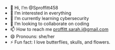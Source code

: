 - 👋 Hi, I’m @Sproffitt458
- 👀 I’m interested in everything
- 🌱 I’m currently learning cybersecurity
- 💞️ I’m looking to collaborate on coding
- 📫 How to reach me proffitt.sarah.i@gmail.com
- 😄 Pronouns: she/her
- ⚡ Fun fact: I love butterflies, skulls, and flowers.

<!---
Sproffitt458/Sproffitt458 is a ✨ special ✨ repository because its `README.md` (this file) appears on your GitHub profile.
You can click the Preview link to take a look at your changes.
--->
